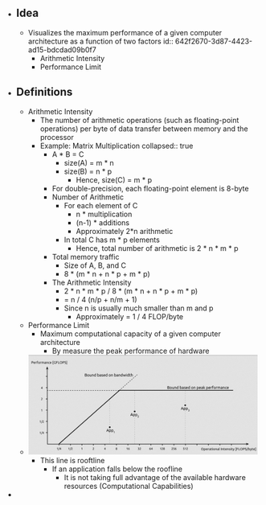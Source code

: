 - ## Idea
	- Visualizes the maximum performance of a given computer architecture as a function of two factors
	  id:: 642f2670-3d87-4423-ad15-bdcdad09b0f7
		- Arithmetic Intensity
		- Performance Limit
- ## Definitions
	- Arithmetic Intensity
		- The number of arithmetic operations (such as floating-point operations) per byte of data transfer between memory and the processor
		- Example: Matrix Multiplication
		  collapsed:: true
			- A * B = C
				- size(A) = m * n
				- size(B) = n * p
					- Hence, size(C) = m * p
			- For double-precision, each floating-point element is 8-byte
			- Number of Arithmetic
				- For each element of C
					- n * multiplication
					- (n-1) * additions
					- Approximately 2*n arithmetic
				- In total C has m * p elements
					- Hence, total number of arithmetic is 2 * n * m * p
			- Total memory traffic
				- Size of A, B, and C
				- 8 * (m * n + n * p + m * p)
			- The Arithmetic Intensity
				- 2 * n * m * p / 8 * (m * n + n * p + m * p)
				- = n / 4 (n/p + n/m + 1)
				- Since n is usually much smaller than m and p
					- Approximately = 1 / 4 FLOP/byte
	- Performance Limit
		- Maximum computational capacity of a given computer architecture
			- By measure the peak performance of hardware
	- ![image.png](../assets/image_1680811578714_0.png)
		- This line is rooftline
			- If an application falls below the roofline
				- It is not taking full advantage of the available hardware resources (Computational Capabilities)
-